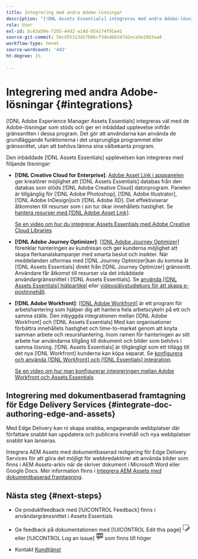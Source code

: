 ```yaml
---
title: Integrering med andra Adobe-lösningar
description: "[!DNL Assets Essentials] integreras med andra Adobe-lösningar och ger en inbäddad upplevelse inifrån det inbyggda programmet."
role: User
exl-id: bc43a59e-f295-44d2-a14d-854174f91e41
source-git-commit: 5bcd55313d1fb8bcf3dedbb24742eca5e2663aa8
workflow-type: tm+mt
source-wordcount: '443'
ht-degree: 1%

---
```


# Integrering med andra Adobe-lösningar {#integrations}

[!DNL Adobe Experience Manager Assets Essentials] integreras väl med de Adobe-lösningar som stöds och ger en inbäddad upplevelse inifrån gränssnitten i dessa program. Det gör att användarna kan använda de grundläggande funktionerna i det ursprungliga programmet eller gränssnittet, utan att behöva lämna sina välbekanta program.

Den inbäddade [!DNL Assets Essentials] upplevelsen kan integreras med följande lösningar:

* **[!DNL Creative Cloud for Enterprise]**: [Adobe Asset Link i apppanelen](https://www.adobe.com/creativecloud/business/enterprise/adobe-asset-link.html) ger kreatörer möjlighet att [!DNL Assets Essentials] databas från den databas som stöds [!DNL Adobe Creative Cloud] datorprogram. Panelen är tillgänglig för [!DNL Adobe Photoshop], [!DNL Adobe Illustrator], [!DNL Adobe InDesign]och [!DNL Adobe XD]. Det effektiviserar åtkomsten till resurser som i sin tur ökar innehållets hastighet. Se [hantera resurser med [!DNL Adobe Asset Link]](https://helpx.adobe.com/se/enterprise/using/manage-assets-using-adobe-asset-link.html).

  [Se en video om hur du integrerar Assets Essentials med Adobe Creative Cloud Libraries](https://experienceleague.adobe.com/docs/experience-manager-learn/assets-essentials/creative-cloud.html)

* **[!DNL Adobe Journey Optimizer]**: [[!DNL Adobe Journey Optimizer]](https://business.adobe.com/products/journey-optimizer/adobe-journey-optimizer.html) förenklar hanteringen av kundresan och ger kunderna möjlighet att skapa flerkanalskampanjer med smarta beslut och insikter. När meddelanden utformas med [!DNL Journey Optimizer]kan du komma åt [!DNL Assets Essentials] direkt från [!DNL Journey Optimizer] gränssnitt. Användare får åtkomst till resurser via det inbäddade användargränssnittet i [!DNL Assets Essentials]. Se [använda [!DNL Assets Essentials] hjälpartikel](https://experienceleague.adobe.com/docs/journey-optimizer/using/create-messages/assets-essentials.html) eller [videosjälvstudiekurs för att skapa e-postinnehåll](https://experienceleague.adobe.com/docs/journey-optimizer-learn/tutorials/create-messages/create-email-content-with-the-message-editor.html).

* **[!DNL Adobe Workfront]**: [[!DNL Adobe Workfront]](https://www.workfront.com/) är ett program för arbetshantering som hjälper dig att hantera hela arbetscykeln på ett och samma ställe. Den inbyggda integrationen mellan [!DNL Adobe Workfront] och [!DNL Assets Essentials] Med kan organisationer förbättra innehållets hastighet och time-to-market genom att knyta samman arbete och resurshantering. Inom ramen för hanteringen av sitt arbete har användarna tillgång till dokument och bilder som behövs i samma lösning. [!DNL Assets Essentials] är tillgängligt som ett tillägg till det nya [!DNL Workfront] kunderna kan köpa separat. Se [konfigurera och använda [!DNL Workfront] och [!DNL Essentials] integration](https://one.workfront.com/s/document-item?bundleId=the-new-workfront-experience&amp;topicId=Content%2FDocuments%2FAdobe_Workfront_for_Experience_Manager_Assets_Essentials%2F_workfront-for-aem-asset-essentials.htm).

  [Se en video om hur man konfigurerar integreringen mellan Adobe Workfront och Assets Essentials](https://experienceleague.adobe.com/docs/experience-manager-learn/assets-essentials/workfront/configure.html)

## Integrering med dokumentbaserad framtagning för Edge Delivery Services {#integrate-doc-authoring-edge-and-assets}

Med Edge Delivery kan ni skapa snabba, engagerande webbplatser där författare snabbt kan uppdatera och publicera innehåll och nya webbplatser snabbt kan lanseras.

Integrera AEM Assets med dokumentbaserad redigering för Edge Delivery Services för att göra det möjligt för webbredaktörer att använda bilder som finns i AEM Assets-arkiv när de skriver dokument i Microsoft Word eller Google Docs. Mer information finns i [Integrera AEM Assets med dokumentbaserad framtagning](https://experienceleague.adobe.com/docs/experience-manager-cloud-service/content/edge-delivery/using.html#integrate-assets-edge).

## Nästa steg {#next-steps}

* Ge produktfeedback med [!UICONTROL Feedback] finns i användargränssnittet i Assets Essentials

* Ge feedback på dokumentationen med [!UICONTROL Edit this page] ![redigera sidan](assets/do-not-localize/edit-page.png) eller [!UICONTROL Log an issue] ![skapa ett GitHub-problem](assets/do-not-localize/github-issue.png) som finns till höger

* Kontakt [Kundtjänst](https://experienceleague.adobe.com/?support-solution=General#support)

<!-- TBD: Hiding this link till GA. Do not even include the beta mention as discussed with Greg. Beta is done with customers selected by the Accounts team. It is not an open Beta program. At GA, document this.

* **[[!DNL Creative Cloud Libraries]**: This integration will be made available in the future.

* **[[!DNL Adobe Studio]]**: This integration will be made available in the future.
-->
